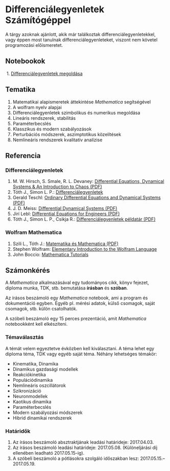 # Differenciálegyenletek Számítógéppel
A tárgy azoknak ajánlott, akik már találkoztak differenciálegyenletekkel, vagy éppen most tanulnak differenciálegyenleteket, viszont nem követel programozási előismeretet.

## Notebookok
  1. [Differenciálegyenletek megoldása](./diffegy_megoldas.nb)

## Tematika
  1. Matematikai alapismeretek áttekintése _Mathematica_ segítségével
  2. A wolfram nyelv alapjai
  3. Differenciálegyenletek szimbolikus és numerikus megoldása
  4. Lineáris rendszerek, stabilitás
  5. Paraméterbecslés
  6. Klasszikus és modern szabályozások
  7. Perturbációs módszerek, aszimptotikus közelítések
  8. Nemlineáris rendszerek kvalitatív analízise
  
## Referencia
### Differenciálegyenletek
  1. M. W. Hirsch, S. Smale, R. L. Devaney: [Differential Equations, Dynamical Systems & An Introduction to Chaos (PDF)](https://www.math.upatras.gr/~bountis/files/def-eq.pdf)
  2. Tóth J., Simon L. P.: [Differenciálegyenletek](http://www.interkonyv.hu/konyvek/?isbn=978-963-2790-57-2)
  3. Gerald Teschl: [Ordinary Differential Equations and Dynamical Systems (PDF)](https://www.mat.univie.ac.at/~gerald/ftp/book-ode/ode.pdf)
  4. J. D. Meiss: [Differential Dynamical Systems (PDF)](http://users.uoa.gr/~pjioannou/nonlin/Meiss_Differential_dynamical_systems.pdf)
  5. Jirí Lebl: [Differential Equations for Engineers (PDF)](http://www.jirka.org/diffyqs/diffyqs.pdf)
  6. Tóth J., Simon L. P., Csikja R.: [Differenciálegyenletek példatár (PDF)](http://tankonyvtar.ttk.bme.hu/pdf/166.pdf)

### Wolfram Mathematica
  1. Szili L., Tóth J.: [Matematika és Mathematica (PDF)](http://math.bme.hu/~jtoth/pubtexts/SziliTothMma.pdf)
  2. Stephen Wolfram: [Elementary Introduction to the Wolfram Language](http://www.wolfram.com/language/elementary-introduction/)
  3. John Boccio: [Mathematica Tutorials](http://www.johnboccio.com/MathematicaTutorials/)

## Számonkérés
A _Mathematica_ alkalmazásával egy tudományos cikk, könyv fejezet, diploma munka, TDK, stb. bemutatása __írásban__ és __szóban__.

Az írásos beszámoló egy _Mathematica_ notebook, ami a program és dokumentáció egyben. Egyéb pl. mérési adatok, külső csomagok, saját csomagok, stb. külön csatolhatók.

A szóbeli beszámoló egy 15 perces prezentáció, amit _Mathematica_ notebookként kell elkészíteni. 

### Témaválasztás
A témát velem egyeztetve évközben kell kiválasztani. A téma lehet egy diploma téma, TDK vagy egyéb saját téma. Néhány lehetséges témakör:

- Kinematika, Dinamika
- Dinamikus gazdasági modellek
- Reakciókinetika
- Populációdinamika
- Nemlineáris oszcillátorok
- Szikronizáció
- Neuronmodellek
- Kaotikus dinamika
- Paraméterbecslés
- Modern szabályozási módszerek
- Hibrid dinamikai rendszerek

### Határidők
  1. Az írásos beszámoló absztraktjának leadási határideje: 2017.04.03.
  2. Az írásos beszámoló leadási határideje: 2017.05.08. (Különeljárási díj ellenében leadható 2017.05.15-ig).
  3. A szóbeli beszámoló a pótlásokra szolgáló időszakban lesz: 2017.05.15.&ndash;2017.05.19.
